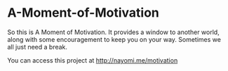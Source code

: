A-Moment-of-Motivation
======================
So this is A Moment of Motivation. It provides a window to another world, along 
with some encouragement to keep you on your way. Sometimes we all just need a break.

You can access this project at http://nayomi.me/motivation
